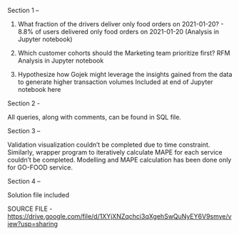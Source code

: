 Section 1 – 

1.	What fraction of the drivers deliver only food orders on 2021-01-20?  -
8.8% of users delivered only food orders on 2021-01-20 (Analysis in Jupyter notebook)

2.	Which customer cohorts should the Marketing team prioritize first?
 	RFM Analysis in Jupyter notebook
  
3.	Hypothesize how Gojek might leverage the insights gained from the data to generate higher transaction volumes 
Included at end of Jupyter notebook here


Section 2 - 

All queries, along with comments, can be found in SQL file.


Section 3 – 

Validation visualization couldn’t be completed due to time constraint. Similarly, wrapper program to iteratively calculate MAPE for each service couldn’t be completed. Modelling and MAPE calculation has been done only for GO-FOOD service.


Section 4 – 

Solution file included


SOURCE FILE - https://drive.google.com/file/d/1XYjXNZqchci3qXgehSwQuNyEY6V9smye/view?usp=sharing
